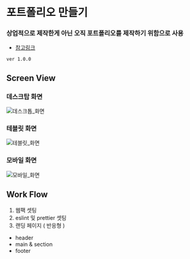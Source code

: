 # 포트폴리오 만들기

### 상업적으로 제작한게 아닌 오직 포트폴리오를 제작하기 위함으로 사용

- [참고링크](http://esakorea.com/)

```.dotenv
ver 1.0.0
```

## Screen View
### 데스크탑 화면
![데스크톱_화면](https://github.com/gkw777/Portfolio-React/assets/62530852/db7b9991-4d6c-44d8-a7f6-33edb45e5056)
### 테블릿 화면
![테블릿_화면](https://github.com/gkw777/Portfolio-React/assets/62530852/9cae0abc-1e34-4a3b-958b-69215b6532da)
### 모바일 화면
![모바일_화면](https://github.com/gkw777/Portfolio-React/assets/62530852/6f293afc-8748-4fac-86d7-054851c88083)

## Work Flow

1. 웹팩 셋팅
2. eslint 및 prettier 셋팅
3. 랜딩 페이지 ( 반응형 )

- header
- main & section
- footer
